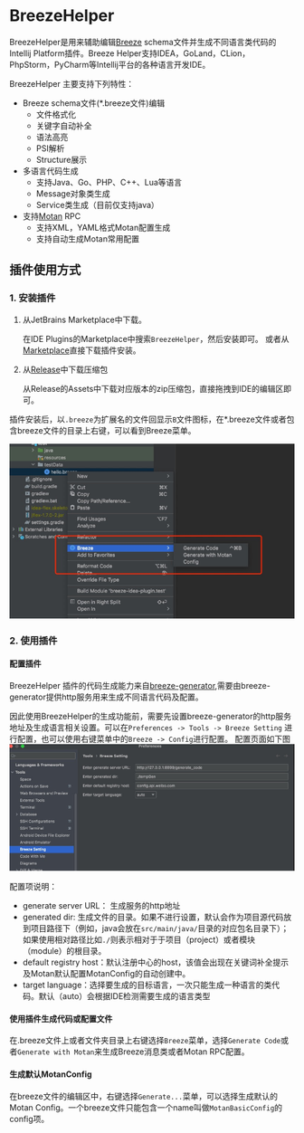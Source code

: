 # BreezeHelper

BreezeHelper是用来辅助编辑[Breeze](https://github.com/weibreeze/breeze) schema文件并生成不同语言类代码的Intellij Platform插件。Breeze Helper支持IDEA，GoLand，CLion，PhpStorm，PyCharm等Intellij平台的各种语言开发IDE。

BreezeHelper 主要支持下列特性：

- Breeze schema文件(*.breeze文件)编辑
    - 文件格式化
    - 关键字自动补全
    - 语法高亮
    - PSI解析
    - Structure展示
- 多语言代码生成
    - 支持Java、Go、PHP、C++、Lua等语言
    - Message对象类生成
    - Service类生成（目前仅支持java）
- 支持[Motan](https://github.com/weibocom/motan) RPC
    - 支持XML，YAML格式Motan配置生成
    - 支持自动生成Motan常用配置

## 插件使用方式
### 1. 安装插件

1. 从JetBrains Marketplace中下载。

   在IDE Plugins的Marketplace中搜索`BreezeHelper`，然后安装即可。
   或者从[Marketplace](https://plugins.jetbrains.com/plugin/19358-breezehelper)直接下载插件安装。

2. 从[Release](https://github.com/weibreeze/breeze-idea-plugin/releases)中下载压缩包

   从Release的Assets中下载对应版本的zip压缩包，直接拖拽到IDE的编辑区即可。

插件安装后，以`.breeze`为扩展名的文件回显示`B`文件图标，在*.breeze文件或者包含breeze文件的目录上右键，可以看到Breeze菜单。

![](./images/breezehelper-menu.jpg)

### 2. 使用插件

#### 配置插件

BreezeHelper
插件的代码生成能力来自[breeze-generator](https://github.com/weibreeze/breeze-generator),需要由breeze-generator提供http服务用来生成不同语言代码及配置。

因此使用BreezeHelper的生成功能前，需要先设置breeze-generator的http服务地址及生成语言相关设置。可以在`Preferences -> Tools -> Breeze Setting`
进行配置，也可以使用右键菜单中的`Breeze -> Config`进行配置。 配置页面如下图
![](./images/breezehelper-setting.jpg)

配置项说明：
- generate server URL： 生成服务的http地址
- generated dir:        生成文件的目录。如果不进行设置，默认会作为项目源代码放到项目路径下（例如，java会放在`src/main/java/`目录的对应包名目录下）；如果使用相对路径比如`./`则表示相对于于项目（project）或者模块（module）的根目录。
- default registry host：默认注册中心的host，该值会出现在关键词补全提示及Motan默认配置MotanConfig的自动创建中。
- target language：选择要生成的目标语言，一次只能生成一种语言的类代码。默认（auto）会根据IDE检测需要生成的语言类型

#### 使用插件生成代码或配置文件

在.breeze文件上或者文件夹目录上右键选择`Breeze`菜单，选择`Generate Code`或者`Generate with Motan`来生成Breeze消息类或者Motan RPC配置。

#### 生成默认MotanConfig

在breeze文件的编辑区中，右键选择`Generate...`菜单，可以选择生成默认的Motan Config。一个breeze文件只能包含一个name叫做`MotanBasicConfig`的config项。
